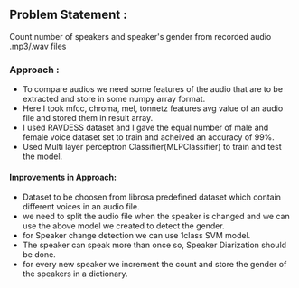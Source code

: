 ## Problem Statement :
Count number of speakers and speaker's gender from recorded audio .mp3/.wav files

### Approach :
- To compare audios we need some features of the audio that are to be extracted and store in some numpy array format. 
- Here I took mfcc, chroma, mel, tonnetz features avg value of an audio file and stored them in result array. 
- I used RAVDESS dataset and I gave the equal number of male and female voice dataset set to train and acheived an accuracy of 99%.
- Used Multi layer perceptron Classifier(MLPClassifier) to train and test the model.
#### Improvements in Approach:
- Dataset to be choosen from librosa predefined dataset which contain different voices in an audio file.
- we need to split the audio file when the speaker is changed and we can use the above model we created to detect the gender.
- for Speaker change detection we can use 1class SVM model.
- The speaker can speak more than once so, Speaker Diarization should be done.
- for every new speaker we increment the count and store the gender of the speakers in a dictionary.
